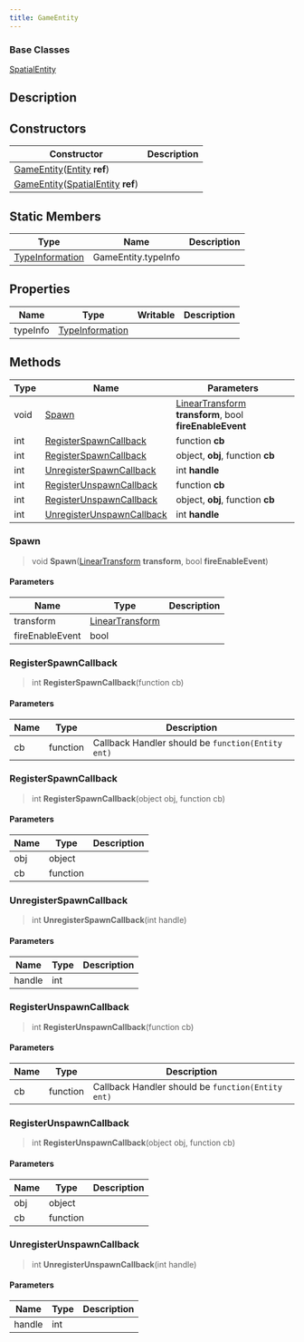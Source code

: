 ```yaml
---
title: GameEntity
---
```

### Base Classes

[SpatialEntity](/vext/ref/shared/class/spatialentity)

## Description

## Constructors

| Constructor                                                                                                | Description |
| ---------------------------------------------------------------------------------------------------------- | ----------- |
| [GameEntity](/vext/ref/client/class/gameentity)([Entity](/vext/ref/shared/class/entity) **ref**)               |             |
| [GameEntity](/vext/ref/client/class/gameentity)([SpatialEntity](/vext/ref/shared/class/spatialentity) **ref**) |             |

## Static Members

| Type                                                    | Name                | Description |
| ------------------------------------------------------- | ------------------- | ----------- |
| [TypeInformation](/vext/ref/shared/class/typeinformation) | GameEntity.typeInfo |             |

## Properties

| Name     | Type                                                    | Writable | Description |
| -------- | ------------------------------------------------------- | -------- | ----------- |
| typeInfo | [TypeInformation](/vext/ref/shared/class/typeinformation) |          |             |

## Methods

| Type | Name                                                    | Parameters                                                                                      |
| ---- | ------------------------------------------------------- | ----------------------------------------------------------------------------------------------- |
| void | [Spawn](#spawn)                                         | [LinearTransform](/vext/ref/shared/class/lineartransform) **transform**, bool **fireEnableEvent** |
| int  | [RegisterSpawnCallback](#registerspawncallback)         | function **cb**                                                                                 |
| int  | [RegisterSpawnCallback](#registerspawncallback)         | object, **obj**, function **cb**                                                                |
| int  | [UnregisterSpawnCallback](#unregisterspawncallback)     | int **handle**                                                                                  |
| int  | [RegisterUnspawnCallback](#registerunspawncallback)     | function **cb**                                                                                 |
| int  | [RegisterUnspawnCallback](#registerunspawncallback)     | object, **obj**, function **cb**                                                                |
| int  | [UnregisterUnspawnCallback](#unregisterunspawncallback) | int **handle**                                                                                  |

### Spawn

> void **Spawn**([LinearTransform](/vext/ref/shared/class/lineartransform) **transform**, bool **fireEnableEvent**)

#### Parameters

| Name            | Type                                                    | Description |
| --------------- | ------------------------------------------------------- | ----------- |
| transform       | [LinearTransform](/vext/ref/shared/class/lineartransform) |             |
| fireEnableEvent | bool                                                    |             |

### RegisterSpawnCallback

> int **RegisterSpawnCallback**(function cb)

#### Parameters

| Name | Type     | Description                                       |
| ---- | -------- | ------------------------------------------------- |
| cb   | function | Callback Handler should be `function(Entity ent)` |

### RegisterSpawnCallback

> int **RegisterSpawnCallback**(object obj, function cb)

#### Parameters

| Name | Type     | Description |
| ---- | -------- | ----------- |
| obj  | object   |             |
| cb   | function |             |

### UnregisterSpawnCallback

> int **UnregisterSpawnCallback**(int handle)

#### Parameters

| Name   | Type | Description |
| ------ | ---- | ----------- |
| handle | int  |             |

### RegisterUnspawnCallback

> int **RegisterUnspawnCallback**(function cb)

#### Parameters

| Name | Type     | Description                                       |
| ---- | -------- | ------------------------------------------------- |
| cb   | function | Callback Handler should be `function(Entity ent)` |

### RegisterUnspawnCallback

> int **RegisterUnspawnCallback**(object obj, function cb)

#### Parameters

| Name | Type     | Description |
| ---- | -------- | ----------- |
| obj  | object   |             |
| cb   | function |             |

### UnregisterUnspawnCallback

> int **UnregisterUnspawnCallback**(int handle)

#### Parameters

| Name   | Type | Description |
| ------ | ---- | ----------- |
| handle | int  |             |
